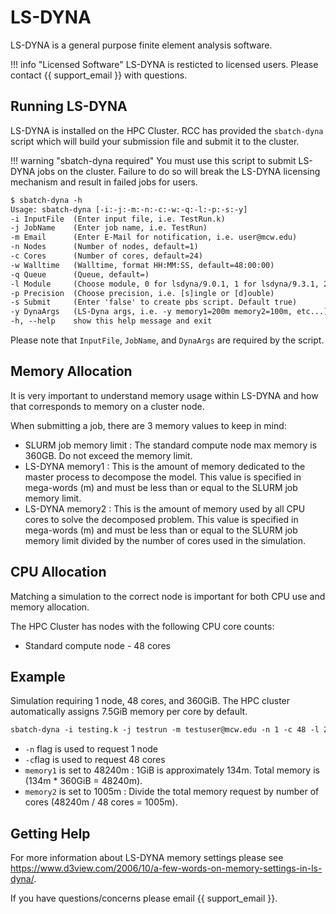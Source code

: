 # LS-DYNA

LS-DYNA is a general purpose finite element analysis software.

!!! info "Licensed Software"
    LS-DYNA is resticted to licensed users. Please contact {{ support_email }} with questions.

## Running LS-DYNA

LS-DYNA is installed on the HPC Cluster. RCC has provided the `sbatch-dyna` script which will build your submission file and submit it to the cluster.

!!! warning "sbatch-dyna required"
    You must use this script to submit LS-DYNA jobs on the cluster. Failure to do so will break the LS-DYNA licensing mechanism and result in failed jobs for users.

```txt
$ sbatch-dyna -h
Usage: sbatch-dyna [-i:-j:-m:-n:-c:-w:-q:-l:-p:-s:-y]
-i InputFile  (Enter input file, i.e. TestRun.k)
-j JobName    (Enter job name, i.e. TestRun)
-m Email      (Enter E-Mail for notification, i.e. user@mcw.edu)
-n Nodes      (Number of nodes, default=1)
-c Cores      (Number of cores, default=24)
-w Walltime   (Walltime, format HH:MM:SS, default=48:00:00)
-q Queue      (Queue, default=)
-l Module     (Choose module, 0 for lsdyna/9.0.1, 1 for lsdyna/9.3.1, 2 for lsdyna/10.2.0, 3 for lsdyna/11.2.0, 4 for lsdyna/12.0.0, 5 for lsdyna/8.0.0, 6 for lsdyna/8.1.0)
-p Precision  (Choose precision, i.e. [s]ingle or [d]ouble)
-s Submit     (Enter 'false' to create pbs script. Default true)
-y DynaArgs   (LS-Dyna args, i.e. -y memory1=200m memory2=100m, etc...)
-h, --help    show this help message and exit
```

Please note that `InputFile`, `JobName`, and `DynaArgs` are required by the script.

## Memory Allocation

It is very important to understand memory usage within LS-DYNA and how that corresponds to memory on a cluster node.

When submitting a job, there are 3 memory values to keep in mind:

- SLURM job memory limit
: The standard compute node max memory is 360GB. Do not exceed the memory limit.
- LS-DYNA memory1
: This is the amount of memory dedicated to the master process to decompose the model. This value is specified in mega-words (m) and must be less than or equal to the SLURM job memory limit.
- LS-DYNA memory2
: This is the amount of memory used by all CPU cores to solve the decomposed problem. This value is specified in mega-words (m) and must be less than or equal to the SLURM job memory limit divided by the number of cores used in the simulation.

## CPU Allocation

Matching a simulation to the correct node is important for both CPU use and memory allocation.

The HPC Cluster has nodes with the following CPU core counts:

- Standard compute node - 48 cores

## Example

Simulation requiring 1 node, 48 cores, and 360GiB. The HPC cluster automatically assigns 7.5GiB memory per core by default.

```txt
sbatch-dyna -i testing.k -j testrun -m testuser@mcw.edu -n 1 -c 48 -l 2 -p d -y "memory1=48240m memory2=1005m"
```

- `-n` flag is used to request 1 node
- `-c`flag is used to request 48 cores
- `memory1` is set to 48240m
: 1GiB is approximately 134m. Total memory is (134m * 360GiB = 48240m).
- `memory2` is set to 1005m
: Divide the total memory request by number of cores (48240m / 48 cores = 1005m).

## Getting Help

For more information about LS-DYNA memory settings please see <https://www.d3view.com/2006/10/a-few-words-on-memory-settings-in-ls-dyna/>.

If you have questions/concerns please email {{ support_email }}.
